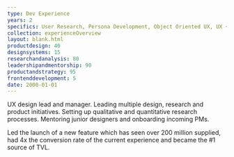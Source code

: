 ```yaml
---
type: Dev Experience
years: 2
specifics: User Research, Persona Development, Object Oriented UX, UX + UI, Visual Design
collection: experienceOverview
layout: blank.html
productdesign: 40
designsystems: 15
researchandanalysis: 80
leadershipandmentorship: 90
productandstrategy: 95
frontenddevelopment: 5
date: 2000-01-01
---
```


UX design lead and manager. Leading multiple design, research and product initiatives. Setting up qualitative and quantitative research processes. Mentoring junior designers and onboarding incoming PMs.

Led the launch of a new feature which has seen over 200 million supplied, had 4x the conversion rate of the current experience and became the #1 source of TVL.
